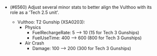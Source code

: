 - (#6560) Adjust several minor stats to better align the Vulthoo with its role as a 'Tech 2.5 unit'.

  - Vulthoo: T2 Gunship (XSA0203):
    - Physics
      - FuelRechargeRate: 5 --> 10 (15 for Tech 3 Gunships)
      - FuelUseTime: 400 --> 600 (800 for Tech 3 Gunships)
    - Air Crash
      - Damage: 100 --> 200 (300 for Tech 3 Gunships)
